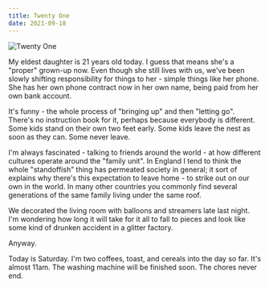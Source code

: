 ```yaml
---
title: Twenty One
date: 2021-09-18
---
```


![Twenty One](https://source.unsplash.com/LuQ2ex5HY3c/1600x900)

My eldest daughter is 21 years old today. I guess that means she's a "proper" grown-up now. Even though she still lives with us, we've been slowly shifting responsibility for things to her - simple things like her phone. She has her own phone contract now in her own name, being paid from her own bank account.

It's funny - the whole process of "bringing up" and then "letting go". There's no instruction book for it, perhaps because everybody is different. Some kids stand on their own two feet early. Some kids leave the nest as soon as they can. Some never leave.

I'm always fascinated - talking to friends around the world - at how different cultures operate around the "family unit". In England I tend to think the whole "standoffish" thing has permeated society in general; it sort of explains why there's this expectation to leave home - to strike out on our own in the world. In many other countries you commonly find several generations of the same family living under the same roof.

We decorated the living room with balloons and streamers late last night. I'm wondering how long it will take for it all to fall to pieces and look like some kind of drunken accident in a glitter factory.

Anyway.

Today is Saturday. I'm two coffees, toast, and cereals into the day so far. It's almost 11am. The washing machine will be finished soon. The chores never end.